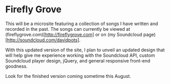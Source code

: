 # Firefly Grove

This will be a microsite featuring a collection of songs I have written and recorded in the past. The songs can currently be viewed at (fireflygrove.com)[http://fireflygrove.com] or on (my Soundcloud page)[http://soundcloud.com/davidpots].

With this updated version of the site, I plan to unveil an updated design that will help give me experience working with the Soundcloud API, custom Soundcloud player design, jQuery, and general responsive front-end goodness.

Look for the finished version coming sometime this August.